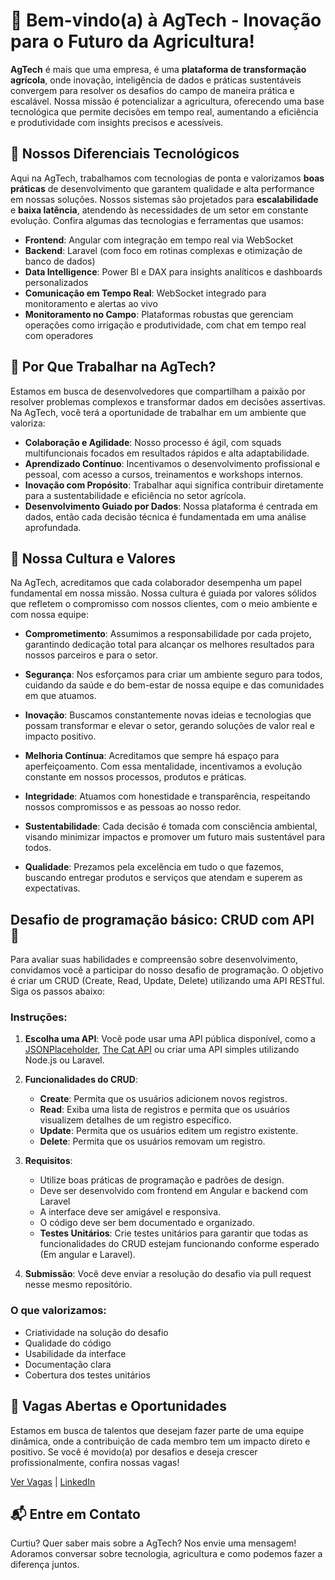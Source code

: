 # 🌱 Bem-vindo(a) à AgTech - Inovação para o Futuro da Agricultura!

**AgTech** é mais que uma empresa, é uma **plataforma de transformação agrícola**, onde inovação, inteligência de dados e práticas sustentáveis convergem para resolver os desafios do campo de maneira prática e escalável. Nossa missão é potencializar a agricultura, oferecendo uma base tecnológica que permite decisões em tempo real, aumentando a eficiência e produtividade com insights precisos e acessíveis.

## 🚀 Nossos Diferenciais Tecnológicos

Aqui na AgTech, trabalhamos com tecnologias de ponta e valorizamos **boas práticas** de desenvolvimento que garantem qualidade e alta performance em nossas soluções. Nossos sistemas são projetados para **escalabilidade** e **baixa latência**, atendendo às necessidades de um setor em constante evolução. Confira algumas das tecnologias e ferramentas que usamos:

- **Frontend**: Angular com integração em tempo real via WebSocket
- **Backend**: Laravel (com foco em rotinas complexas e otimização de banco de dados)
- **Data Intelligence**: Power BI e DAX para insights analíticos e dashboards personalizados
- **Comunicação em Tempo Real**: WebSocket integrado para monitoramento e alertas ao vivo
- **Monitoramento no Campo**: Plataformas robustas que gerenciam operações como irrigação e produtividade, com chat em tempo real com operadores

## 🌱 Por Que Trabalhar na AgTech?

Estamos em busca de desenvolvedores que compartilham a paixão por resolver problemas complexos e transformar dados em decisões assertivas. Na AgTech, você terá a oportunidade de trabalhar em um ambiente que valoriza:

- **Colaboração e Agilidade**: Nosso processo é ágil, com squads multifuncionais focados em resultados rápidos e alta adaptabilidade.
- **Aprendizado Contínuo**: Incentivamos o desenvolvimento profissional e pessoal, com acesso a cursos, treinamentos e workshops internos.
- **Inovação com Propósito**: Trabalhar aqui significa contribuir diretamente para a sustentabilidade e eficiência no setor agrícola.
- **Desenvolvimento Guiado por Dados**: Nossa plataforma é centrada em dados, então cada decisão técnica é fundamentada em uma análise aprofundada.

## 🎯 Nossa Cultura e Valores

Na AgTech, acreditamos que cada colaborador desempenha um papel fundamental em nossa missão. Nossa cultura é guiada por valores sólidos que refletem o compromisso com nossos clientes, com o meio ambiente e com nossa equipe:

- **Comprometimento**: Assumimos a responsabilidade por cada projeto, garantindo dedicação total para alcançar os melhores resultados para nossos parceiros e para o setor.

- **Segurança**: Nos esforçamos para criar um ambiente seguro para todos, cuidando da saúde e do bem-estar de nossa equipe e das comunidades em que atuamos.

- **Inovação**: Buscamos constantemente novas ideias e tecnologias que possam transformar e elevar o setor, gerando soluções de valor real e impacto positivo.

- **Melhoria Contínua**: Acreditamos que sempre há espaço para aperfeiçoamento. Com essa mentalidade, incentivamos a evolução constante em nossos processos, produtos e práticas.

- **Integridade**: Atuamos com honestidade e transparência, respeitando nossos compromissos e as pessoas ao nosso redor.

- **Sustentabilidade**: Cada decisão é tomada com consciência ambiental, visando minimizar impactos e promover um futuro mais sustentável para todos.

- **Qualidade**: Prezamos pela excelência em tudo o que fazemos, buscando entregar produtos e serviços que atendam e superem as expectativas.

## Desafio de programação básico: CRUD com API 🌟

Para avaliar suas habilidades e compreensão sobre desenvolvimento, convidamos você a participar do nosso desafio de programação. O objetivo é criar um CRUD (Create, Read, Update, Delete) utilizando uma API RESTful. Siga os passos abaixo:

### Instruções:

1. **Escolha uma API**: Você pode usar uma API pública disponível, como a [JSONPlaceholder](https://jsonplaceholder.typicode.com/), [The Cat API](https://thecatapi.com/) ou criar uma API simples utilizando Node.js ou Laravel.
  
2. **Funcionalidades do CRUD**:
   - **Create**: Permita que os usuários adicionem novos registros.
   - **Read**: Exiba uma lista de registros e permita que os usuários visualizem detalhes de um registro específico.
   - **Update**: Permita que os usuários editem um registro existente.
   - **Delete**: Permita que os usuários removam um registro.

3. **Requisitos**:
   - Utilize boas práticas de programação e padrões de design.
   - Deve ser desenvolvido com frontend em Angular e backend com Laravel
   - A interface deve ser amigável e responsiva.
   - O código deve ser bem documentado e organizado.
   - **Testes Unitários**: Crie testes unitários para garantir que todas as funcionalidades do CRUD estejam funcionando conforme esperado (Em angular e Laravel).

5. **Submissão**: Você deve enviar a resolução do desafio via pull request nesse mesmo repositório.

### O que valorizamos:

- Criatividade na solução do desafio
- Qualidade do código
- Usabilidade da interface
- Documentação clara
- Cobertura dos testes unitários

## 📢 Vagas Abertas e Oportunidades

Estamos em busca de talentos que desejam fazer parte de uma equipe dinâmica, onde a contribuição de cada membro tem um impacto direto e positivo. Se você é movido(a) por desafios e deseja crescer profissionalmente, confira nossas vagas!

[Ver Vagas](https://grupoagtech.enlizt.me/) | [LinkedIn](https://www.linkedin.com/company/grupoagtech/mycompany/verification/)

## 📬 Entre em Contato

Curtiu? Quer saber mais sobre a AgTech? Nos envie uma mensagem! Adoramos conversar sobre tecnologia, agricultura e como podemos fazer a diferença juntos.
